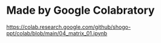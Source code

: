 # Made by Google Colabratory

https://colab.research.google.com/github/shogo-ppt/colab/blob/main/04_matrix_01.ipynb
